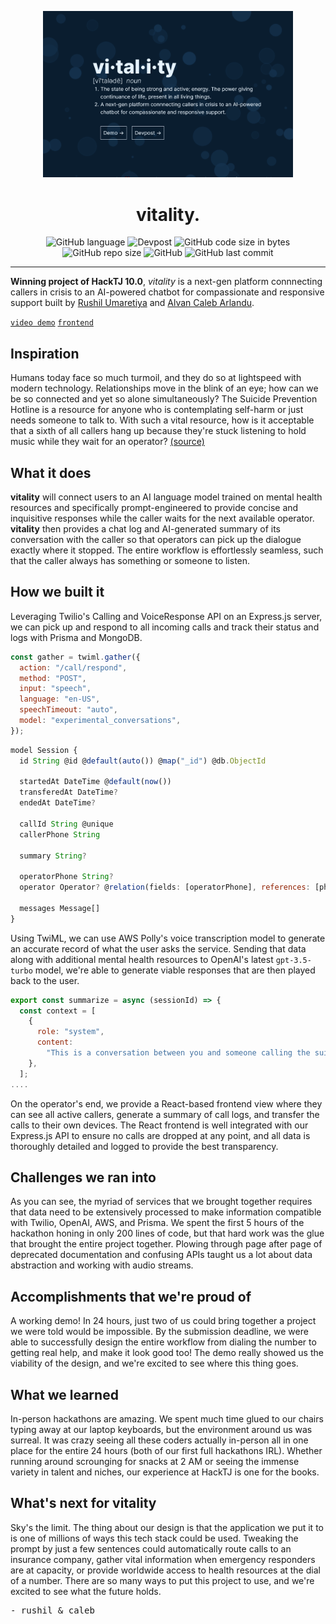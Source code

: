 <p align="center">

  <a href="https://github.com/vitalityAI/therapist">
    <img src=".github/cover.png" alt="cover-image" width="400rem">
  </a>

  <h1 align="center">vitality.</h1>

</p>

<div align="center">

![GitHub language](https://img.shields.io/github/languages/top/vitalityAI/therapist?color=FF6663)
![Devpost](https://img.shields.io/badge/devpost-winner-FEB144?link=https://devpost.com/software/vitality-q7sbh8)
![GitHub code size in bytes](https://img.shields.io/github/languages/code-size/vitalityAI/therapist?color=FAFD7B)
![GitHub repo size](https://img.shields.io/github/repo-size/vitalityAI/therapist?color=9EE09E)
![GitHub](https://img.shields.io/github/license/vitalityAI/therapist?color=9EC1CF)
![GitHub last commit](https://img.shields.io/github/last-commit/vitalityAI/therapist?color=CC99C9)

</div>

---

**Winning project of HackTJ 10.0**, _vitality_ is a next-gen platform connnecting callers in crisis to an AI-powered chatbot for compassionate and responsive support built by [Rushil Umaretiya](https:/crucialnet.org) and [Alvan Caleb Arlandu](https://arulandu.com/).

[`video demo`](https://www.youtube.com/watch?v=ZW48QwsxJvo)
[`frontend`](https://github.com/vitalityAI/office)

## Inspiration

Humans today face so much turmoil, and they do so at lightspeed with modern technology. Relationships move in the blink of an eye; how can we be so connected and yet so alone simultaneously? The Suicide Prevention Hotline is a resource for anyone who is contemplating self-harm or just needs someone to talk to. With such a vital resource, how is it acceptable that a sixth of all callers hang up because they're stuck listening to hold music while they wait for an operator? [(source)](https://www.wsj.com/story/15-million-calls-to-suicide-hotline-were-abandoned-before-they-were-answered-786860d7)

## What it does

**vitality** will connect users to an AI language model trained on mental health resources and specifically prompt-engineered to provide concise and inquisitive responses while the caller waits for the next available operator. **vitality** then provides a chat log and AI-generated summary of its conversation with the caller so that operators can pick up the dialogue exactly where it stopped. The entire workflow is effortlessly seamless, such that the caller always has something or someone to listen.

## How we built it

Leveraging Twilio's Calling and VoiceResponse API on an Express.js server, we can pick up and respond to all incoming calls and track their status and logs with Prisma and MongoDB.

```javascript
const gather = twiml.gather({
  action: "/call/respond",
  method: "POST",
  input: "speech",
  language: "en-US",
  speechTimeout: "auto",
  model: "experimental_conversations",
});
```

```javascript
model Session {
  id String @id @default(auto()) @map("_id") @db.ObjectId

  startedAt DateTime @default(now())
  transferedAt DateTime?
  endedAt DateTime?

  callId String @unique
  callerPhone String

  summary String?

  operatorPhone String?
  operator Operator? @relation(fields: [operatorPhone], references: [phoneNumber])

  messages Message[]
}
```

Using TwiML, we can use AWS Polly's voice transcription model to generate an accurate record of what the user asks the service. Sending that data along with additional mental health resources to OpenAI's latest `gpt-3.5-turbo` model, we're able to generate viable responses that are then played back to the user.

```javascript
export const summarize = async (sessionId) => {
  const context = [
    {
      role: "system",
      content:
        "This is a conversation between you and someone calling the suicide prevention hotline. Please summarize the main issues that the caller is facing and highlight important points in the conversation. Keep your summary short.",
    },
  ];
....
```

On the operator's end, we provide a React-based frontend view where they can see all active callers, generate a summary of call logs, and transfer the calls to their own devices. The React frontend is well integrated with our Express.js API to ensure no calls are dropped at any point, and all data is thoroughly detailed and logged to provide the best transparency.

## Challenges we ran into

As you can see, the myriad of services that we brought together requires that data need to be extensively processed to make information compatible with Twilio, OpenAI, AWS, and Prisma. We spent the first 5 hours of the hackathon honing in only 200 lines of code, but that hard work was the glue that brought the entire project together. Plowing through page after page of deprecated documentation and confusing APIs taught us a lot about data abstraction and working with audio streams.

## Accomplishments that we're proud of

A working demo! In 24 hours, just two of us could bring together a project we were told would be impossible. By the submission deadline, we were able to successfully design the entire workflow from dialing the number to getting real help, and make it look good too! The demo really showed us the viability of the design, and we're excited to see where this thing goes.

## What we learned

In-person hackathons are amazing. We spent much time glued to our chairs typing away at our laptop keyboards, but the environment around us was surreal. It was crazy seeing all these coders actually in-person all in one place for the entire 24 hours (both of our first full hackathons IRL). Whether running around scrounging for snacks at 2 AM or seeing the immense variety in talent and niches, our experience at HackTJ is one for the books.

## What's next for vitality

Sky's the limit. The thing about our design is that the application we put it to is one of millions of ways this tech stack could be used. Tweaking the prompt by just a few sentences could automatically route calls to an insurance company, gather vital information when emergency responders are at capacity, or provide worldwide access to health resources at the dial of a number. There are so many ways to put this project to use, and we're excited to see what the future holds.

<pre>- rushil & caleb</pre>
